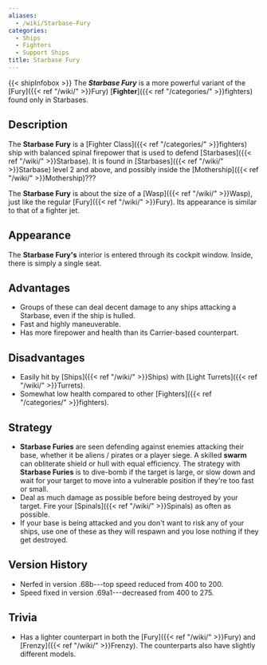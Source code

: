 ```yaml
---
aliases:
  - /wiki/Starbase-Fury
categories:
  - Ships
  - Fighters
  - Support Ships
title: Starbase Fury
---
```


{{< shipInfobox >}} The **_Starbase Fury_** is a more powerful variant of the [Fury]({{< ref "/wiki/" >}}Fury) [**Fighter**]({{< ref "/categories/" >}}fighters) found only in Starbases.

## Description

The **Starbase Fury** is a [Fighter Class]({{< ref "/categories/" >}}fighters) ship with balanced spinal firepower that is used to defend [Starbases]({{< ref "/wiki/" >}}Starbase). It is found in [Starbases]({{< ref "/wiki/" >}}Starbase) level 2 and above, and possibly inside the [Mothership]({{< ref "/wiki/" >}}Mothership)???

The **Starbase Fury** is about the size of a [Wasp]({{< ref "/wiki/" >}}Wasp), just like the regular [Fury]({{< ref "/wiki/" >}}Fury). Its appearance is similar to that of a fighter jet.

## Appearance

The **Starbase Fury's** interior is entered through its cockpit window. Inside, there is simply a single seat.

## Advantages

- Groups of these can deal decent damage to any ships attacking a Starbase, even if the ship is hulled.
- Fast and highly maneuverable.
- Has more firepower and health than its Carrier-based counterpart.

## Disadvantages

- Easily hit by [Ships]({{< ref "/wiki/" >}}Ships) with [Light Turrets]({{< ref "/wiki/" >}}Turrets).
- Somewhat low health compared to other [Fighters]({{< ref "/categories/" >}}fighters).

## Strategy

- **Starbase Furies** are seen defending against enemies attacking their base, whether it be aliens / pirates or a player siege. A skilled **swarm** can obliterate shield or hull with equal efficiency. The strategy with **Starbase Furies** is to dive-bomb if the target is large, or slow down and wait for your target to move into a vulnerable position if they're too fast or small.
- Deal as much damage as possible before being destroyed by your target. Fire your [Spinals]({{< ref "/wiki/" >}}Spinals) as often as possible.
- If your base is being attacked and you don't want to risk any of your ships, use one of these as they will respawn and you lose nothing if they get destroyed.

## Version History

- Nerfed in version .68b---top speed reduced from 400 to 200.
- Speed fixed in version .69a1---decreased from 400 to 275.

## Trivia

- Has a lighter counterpart in both the [Fury]({{< ref "/wiki/" >}}Fury) and [Frenzy]({{< ref "/wiki/" >}}Frenzy). The counterparts also have slightly different models.

